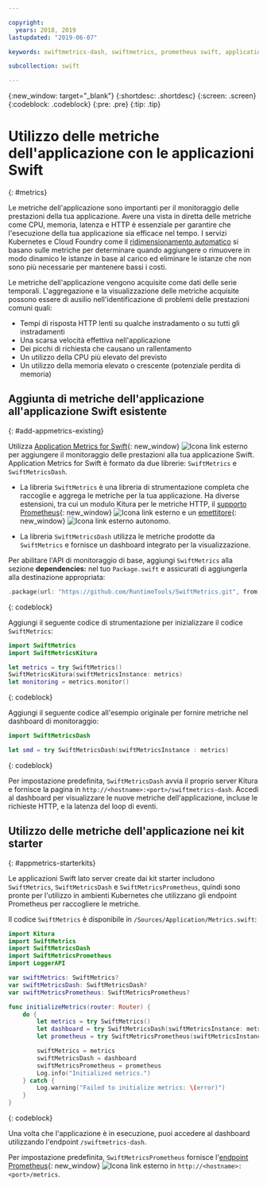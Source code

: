 ```yaml
---

copyright:
  years: 2018, 2019
lastupdated: "2019-06-07"

keywords: swiftmetrics-dash, swiftmetrics, prometheus swift, application metrics swift, swift performance, slow swift, swift dashboard, metris swift

subcollection: swift

---
```


{:new_window: target="_blank"}
{:shortdesc: .shortdesc}
{:screen: .screen}
{:codeblock: .codeblock}
{:pre: .pre}
{:tip: .tip}

# Utilizzo delle metriche dell'applicazione con le applicazioni Swift
{: #metrics}

Le metriche dell'applicazione sono importanti per il monitoraggio delle prestazioni della tua applicazione. Avere una vista in diretta delle metriche come CPU, memoria, latenza e HTTP è essenziale per garantire che l'esecuzione della tua applicazione sia efficace nel tempo. I servizi Kubernetes e Cloud Foundry come il [ridimensionamento automatico](/docs/services/Auto-Scaling?topic=Auto-Scaling-get-started) si basano sulle metriche per determinare quando aggiungere o rimuovere in modo dinamico le istanze in base al carico ed eliminare le istanze che non sono più necessarie per mantenere bassi i costi.

Le metriche dell'applicazione vengono acquisite come dati delle serie temporali. L'aggregazione e la visualizzazione delle metriche acquisite possono essere di ausilio nell'identificazione di problemi delle prestazioni comuni quali:

* Tempi di risposta HTTP lenti su qualche instradamento o su tutti gli instradamenti
* Una scarsa velocità effettiva nell'applicazione
* Dei picchi di richiesta che causano un rallentamento
* Un utilizzo della CPU più elevato del previsto
* Un utilizzo della memoria elevato o crescente (potenziale perdita di memoria)

## Aggiunta di metriche dell'applicazione all'applicazione Swift esistente
{: #add-appmetrics-existing}

Utilizza [Application Metrics for Swift](https://developer.ibm.com/swift/monitoring-diagnostics/application-metrics-for-swift/){: new_window} ![Icona link esterno](../../icons/launch-glyph.svg "Icona link esterno") per aggiungere il monitoraggio delle prestazioni alla tua applicazione Swift. Application Metrics for Swift è formato da due librerie: `SwiftMetrics` e `SwiftMetricsDash`.

* La libreria `SwiftMetrics` è una libreria di strumentazione completa che raccoglie e aggrega le metriche per la tua applicazione. Ha diverse estensioni, tra cui un modulo Kitura per le metriche HTTP, il [supporto Prometheus](https://github.com/RuntimeTools/SwiftMetrics#prometheus-support){: new_window} ![Icona link esterno](../../icons/launch-glyph.svg "Icona link esterno") e un [emettitore](https://github.com/RuntimeTools/SwiftMetrics#application-metrics-for-swift-agent){: new_window} ![Icona link esterno](../../icons/launch-glyph.svg "Icona link esterno") autonomo.

* La libreria `SwiftMetricsDash` utilizza le metriche prodotte da `SwiftMetrics` e fornisce un dashboard integrato per la visualizzazione.

Per abilitare l'API di monitoraggio di base, aggiungi `SwiftMetrics` alla sezione **dependencies:** nel tuo `Package.swift` e assicurati di aggiungerla alla destinazione appropriata:
```swift
.package(url: "https://github.com/RuntimeTools/SwiftMetrics.git", from: "2.4.0")
```
{: codeblock}

Aggiungi il seguente codice di strumentazione per inizializzare il codice `SwiftMetrics`:
```swift
import SwiftMetrics
import SwiftMetricsKitura

let metrics = try SwiftMetrics()
SwiftMetricsKitura(swiftMetricsInstance: metrics)
let monitoring = metrics.monitor()
```
{: codeblock}

Aggiungi il seguente codice all'esempio originale per fornire metriche nel dashboard di monitoraggio:
```swift
import SwiftMetricsDash

let smd = try SwiftMetricsDash(swiftMetricsInstance : metrics)
```  
{: codeblock}

Per impostazione predefinita, `SwiftMetricsDash` avvia il proprio server Kitura e fornisce la pagina in `http://<hostname>:<port>/swiftmetrics-dash`. Accedi al dashboard per visualizzare le nuove metriche dell'applicazione, incluse le richieste HTTP, e la latenza del loop di eventi.

## Utilizzo delle metriche dell'applicazione nei kit starter
{: #appmetrics-starterkits}

Le applicazioni Swift lato server create dai kit starter includono `SwiftMetrics`, `SwiftMetricsDash` e `SwiftMetricsPrometheus`, quindi sono pronte per l'utilizzo in ambienti Kubernetes che utilizzano gli endpoint Prometheus per raccogliere le metriche.

Il codice `SwiftMetrics` è disponibile in `/Sources/Application/Metrics.swift`:
```swift
import Kitura
import SwiftMetrics
import SwiftMetricsDash
import SwiftMetricsPrometheus
import LoggerAPI

var swiftMetrics: SwiftMetrics?
var swiftMetricsDash: SwiftMetricsDash?
var swiftMetricsPrometheus: SwiftMetricsPrometheus?

func initializeMetrics(router: Router) {
    do {
        let metrics = try SwiftMetrics()
        let dashboard = try SwiftMetricsDash(swiftMetricsInstance: metrics, endpoint: router)
        let prometheus = try SwiftMetricsPrometheus(swiftMetricsInstance: metrics, endpoint: router)

        swiftMetrics = metrics
        swiftMetricsDash = dashboard
        swiftMetricsPrometheus = prometheus
        Log.info("Initialized metrics.")
    } catch {
        Log.warning("Failed to initialize metrics: \(error)")
    }
}
```
{: codeblock}

Una volta che l'applicazione è in esecuzione, puoi accedere al dashboard utilizzando l'endpoint `/swiftmetrics-dash`.

Per impostazione predefinita, `SwiftMetricsPrometheus` fornisce l'[endpoint Prometheus](https://prometheus.io/){: new_window} ![Icona link esterno](../../icons/launch-glyph.svg "Icona link esterno") in `http://<hostname>:<port>/metrics`.
